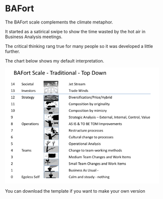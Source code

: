 # BAFort
The BAFort scale complements the climate metaphor.

It started as a satirical swipe to show the time wasted by the hot air in Business Analysis meetings.

The critical thinking rang true for many people so it was developed a little further.

The chart below shows my default interpretation.

![alt text](./assets/bafort-scale.png "Time and Emotion")

You can download the template if you want to make your own version